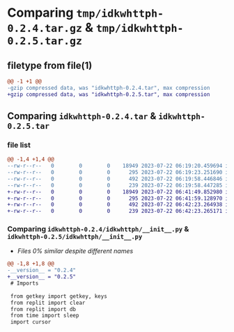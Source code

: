 # Comparing `tmp/idkwhttph-0.2.4.tar.gz` & `tmp/idkwhttph-0.2.5.tar.gz`

## filetype from file(1)

```diff
@@ -1 +1 @@
-gzip compressed data, was "idkwhttph-0.2.4.tar", max compression
+gzip compressed data, was "idkwhttph-0.2.5.tar", max compression
```

## Comparing `idkwhttph-0.2.4.tar` & `idkwhttph-0.2.5.tar`

### file list

```diff
@@ -1,4 +1,4 @@
--rw-r--r--   0        0        0    18949 2023-07-22 06:19:20.459694 idkwhttph-0.2.4/idkwhttph/__init__.py
--rw-r--r--   0        0        0      295 2023-07-22 06:19:23.251690 idkwhttph-0.2.4/pyproject.toml
--rw-r--r--   0        0        0      492 2023-07-22 06:19:58.446846 idkwhttph-0.2.4/setup.py
--rw-r--r--   0        0        0      239 2023-07-22 06:19:58.447285 idkwhttph-0.2.4/PKG-INFO
+-rw-r--r--   0        0        0    18949 2023-07-22 06:41:49.852980 idkwhttph-0.2.5/idkwhttph/__init__.py
+-rw-r--r--   0        0        0      295 2023-07-22 06:41:59.128970 idkwhttph-0.2.5/pyproject.toml
+-rw-r--r--   0        0        0      492 2023-07-22 06:42:23.264938 idkwhttph-0.2.5/setup.py
+-rw-r--r--   0        0        0      239 2023-07-22 06:42:23.265171 idkwhttph-0.2.5/PKG-INFO
```

### Comparing `idkwhttph-0.2.4/idkwhttph/__init__.py` & `idkwhttph-0.2.5/idkwhttph/__init__.py`

 * *Files 0% similar despite different names*

```diff
@@ -1,8 +1,8 @@
-__version__ = "0.2.4"
+__version__ = "0.2.5"
 # Imports
 
 from getkey import getkey, keys
 from replit import clear
 from replit import db
 from time import sleep
 import cursor
```

